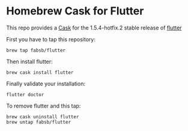 # Homebrew Cask for Flutter

This repo provides a [Cask](https://github.com/Homebrew/homebrew-cask) for the 1.5.4-hotfix.2 stable release of [flutter](https://flutter.io/)

First you have to tap this repository: 
```
brew tap fabsb/flutter
```

Then install flutter:
```
brew cask install flutter
```

Finally validate your installation:
```
flutter doctor
```

To remove flutter and this tap:
```
brew cask uninstall flutter
brew untap fabsb/flutter
```
